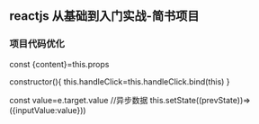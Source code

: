 ## reactjs 从基础到入门实战-简书项目

### 项目代码优化

const {content}=this.props

constructor(){
  this.handleClick=this.handleClick.bind(this)
}

const value=e.target.value  //异步数据
this.setState((prevState))=>({inputValue:value}))



